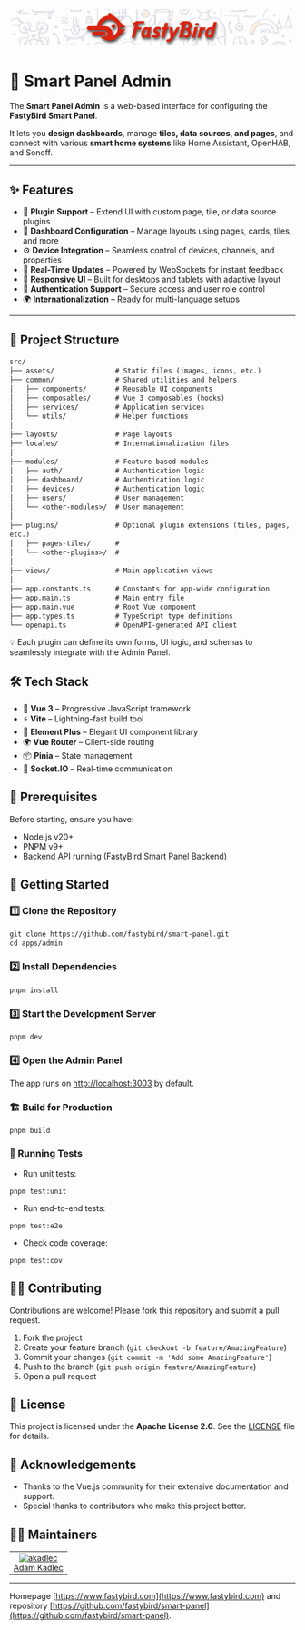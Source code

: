 <p align="center">
	<img src="https://github.com/fastybird/.github/blob/main/assets/repo_title.png?raw=true" alt="FastyBird"/>
</p>

# 🚀 Smart Panel Admin

The **Smart Panel Admin** is a web-based interface for configuring the **FastyBird Smart Panel**.

It lets you **design dashboards**, manage **tiles, data sources, and pages**, and connect with various **smart home systems** like Home Assistant, OpenHAB, and Sonoff.

---

## ✨ Features

- 🧩 **Plugin Support** – Extend UI with custom page, tile, or data source plugins
- 🧱 **Dashboard Configuration** – Manage layouts using pages, cards, tiles, and more
- ⚙️ **Device Integration** – Seamless control of devices, channels, and properties
- 🔁 **Real-Time Updates** – Powered by WebSockets for instant feedback
- 📱 **Responsive UI** – Built for desktops and tablets with adaptive layout
- 🔐 **Authentication Support** – Secure access and user role control
- 🌍 **Internationalization** – Ready for multi-language setups

---

## 📂 Project Structure

```plaintext
src/
├── assets/               # Static files (images, icons, etc.)
├── common/               # Shared utilities and helpers
│   ├── components/       # Reusable UI components
│   ├── composables/      # Vue 3 composables (hooks)
│   ├── services/         # Application services
│   └── utils/            # Helper functions
│
├── layouts/              # Page layouts
├── locales/              # Internationalization files
│
├── modules/              # Feature-based modules
│   ├── auth/             # Authentication logic
│   ├── dashboard/        # Authentication logic
│   ├── devices/          # Authentication logic
│   ├── users/            # User management
│   └── <other-modules>/  # User management
│
├── plugins/              # Optional plugin extensions (tiles, pages, etc.)
│   ├── pages-tiles/      #
│   └── <other-plugins>/  #
│
├── views/                # Main application views
│
├── app.constants.ts      # Constants for app-wide configuration
├── app.main.ts           # Main entry file
├── app.main.vue          # Root Vue component
├── app.types.ts          # TypeScript type definitions
└── openapi.ts            # OpenAPI-generated API client
```

💡 Each plugin can define its own forms, UI logic, and schemas to seamlessly integrate with the Admin Panel.

## 🛠️ Tech Stack

- 🚀 **Vue 3** – Progressive JavaScript framework
- ⚡ **Vite** – Lightning-fast build tool
- 🎨 **Element Plus** – Elegant UI component library
- 🌍 **Vue Router** – Client-side routing
- 📦 **Pinia** – State management
- 🔗 **Socket.IO** – Real-time communication

## 🚧 Prerequisites

Before starting, ensure you have:

- Node.js v20+
- PNPM v9+
- Backend API running (FastyBird Smart Panel Backend)

## 🚀 Getting Started

### 1️⃣ Clone the Repository

```shell
git clone https://github.com/fastybird/smart-panel.git
cd apps/admin
```

### 2️⃣ Install Dependencies

```shell
pnpm install
```

### 3️⃣ Start the Development Server

```shell
pnpm dev
```

### 4️⃣ Open the Admin Panel

The app runs on [http://localhost:3003](http://localhost:3003) by default.

### 🏗️ Build for Production

```shell
pnpm build
```

### 🧪 Running Tests

- Run unit tests:
```shell
pnpm test:unit
```

- Run end-to-end tests:
```shell
pnpm test:e2e
```

- Check code coverage:
```shell
pnpm test:cov
```

## 👨‍💻 Contributing

Contributions are welcome! Please fork this repository and submit a pull request.

1. Fork the project
2. Create your feature branch (`git checkout -b feature/AmazingFeature`)
3. Commit your changes (`git commit -m 'Add some AmazingFeature'`)
4. Push to the branch (`git push origin feature/AmazingFeature`)
5. Open a pull request

## 📜 License

This project is licensed under the **Apache License 2.0**. See the [LICENSE](https://github.com/FastyBird/smart-panel/blob/main/LICENSE.md) file for details.

## 🌟 Acknowledgements

- Thanks to the Vue.js community for their extensive documentation and support.
- Special thanks to contributors who make this project better.

## 👨‍💻 Maintainers

<table>
	<tbody>
		<tr>
			<td align="center">
				<a href="https://github.com/akadlec">
					<img alt="akadlec" width="80" height="80" src="https://avatars3.githubusercontent.com/u/1866672?s=460&amp;v=4" />
				</a>
				<br>
				<a href="https://github.com/akadlec">Adam Kadlec</a>
			</td>
		</tr>
	</tbody>
</table>

***
Homepage [https://www.fastybird.com](https://www.fastybird.com) and repository [https://github.com/fastybird/smart-panel](https://github.com/fastybird/smart-panel).
